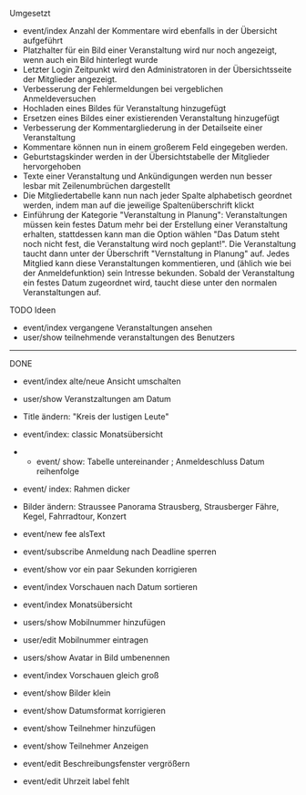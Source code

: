 Umgesetzt
* event/index Anzahl der Kommentare wird ebenfalls in der Übersicht aufgeführt
* Platzhalter für ein Bild einer Veranstaltung wird nur noch angezeigt, wenn auch ein Bild hinterlegt wurde
* Letzter Login Zeitpunkt wird den Administratoren in der Übersichtsseite der Mitglieder angezeigt.
* Verbesserung der Fehlermeldungen bei vergeblichen Anmeldeversuchen
* Hochladen eines Bildes für Veranstaltung hinzugefügt
* Ersetzen eines Bildes einer existierenden Veranstaltung hinzugefügt
* Verbesserung der Kommentargliederung in der Detailseite einer Veranstaltung
* Kommentare können nun in einem großerem Feld eingegeben werden.
* Geburtstagskinder werden in der Übersichtstabelle der Mitglieder hervorgehoben
* Texte einer Veranstaltung und Ankündigungen  werden nun besser lesbar mit Zeilenumbrüchen dargestellt
* Die Mitgliedertabelle kann nun nach jeder Spalte alphabetisch geordnet werden, indem man auf die jeweilige Spaltenüberschrift klickt
* Einführung der Kategorie "Veranstaltung in Planung": Veranstaltungen müssen kein festes Datum mehr bei der Erstellung einer Veranstaltung erhalten,
  stattdessen kann man die Option wählen "Das Datum steht noch nicht fest, die Veranstaltung wird noch geplant!". Die Veranstaltung taucht dann 
  unter der Überschrift "Vernstaltung in Planung" auf. Jedes Mitglied kann diese Veranstaltungen kommentieren, und (ählich wie bei der Anmeldefunktion) sein Intresse bekunden.
  Sobald der Veranstaltung ein festes Datum zugeordnet wird, taucht diese unter den normalen Veranstaltungen auf.



TODO Ideen
* event/index vergangene Veranstaltungen ansehen
* user/show teilnehmende veranstaltungen des Benutzers

 








______________________________________________ 

DONE
* event/index alte/neue Ansicht umschalten
* user/show  Veranstzaltungen am Datum
* Title ändern: "Kreis der lustigen Leute"
* event/index: classic Monatsübersicht
* * event/ show: Tabelle untereinander ;  Anmeldeschluss Datum reihenfolge
* event/ index: Rahmen dicker
* Bilder ändern: Straussee Panorama Strausberg, Strausberger Fähre, Kegel, Fahrradtour, Konzert
* event/new     fee alsText
* event/subscribe Anmeldung nach Deadline sperren

* event/show vor ein paar Sekunden korrigieren
* event/index Vorschauen nach Datum sortieren
* event/index Monatsübersicht
* users/show Mobilnummer hinzufügen
* user/edit  Mobilnummer eintragen
* users/show Avatar in Bild umbenennen
* event/index Vorschauen gleich groß

* event/show Bilder klein
* event/show Datumsformat korrigieren
* event/show Teilnehmer hinzufügen 
* event/show Teilnehmer Anzeigen

* event/edit Beschreibungsfenster vergrößern
* event/edit Uhrzeit label fehlt